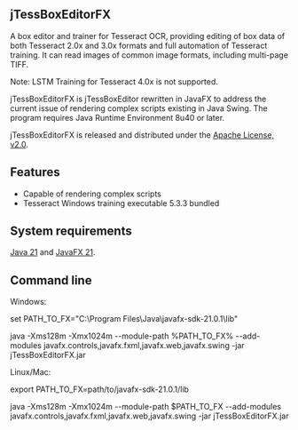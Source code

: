 ## jTessBoxEditorFX

A box editor and trainer for Tesseract OCR, providing editing of box data of both Tesseract 2.0x and 3.0x formats and full automation of Tesseract training. It can read images of common image formats, including multi-page TIFF.

Note: LSTM Training for Tesseract 4.0x is not supported.

jTessBoxEditorFX is jTessBoxEditor rewritten in JavaFX to address the current issue of rendering complex scripts existing in Java Swing. The program requires Java Runtime Environment 8u40 or later.

jTessBoxEditorFX is released and distributed under the [Apache License, v2.0](http://www.apache.org/licenses/LICENSE-2.0).

## Features

- Capable of rendering complex scripts
- Tesseract Windows training executable 5.3.3 bundled

## System requirements

[Java 21](https://www.oracle.com/java/technologies/downloads/) and [JavaFX 21](https://gluonhq.com/products/javafx/).

## Command line

Windows:

set PATH_TO_FX="C:\Program Files\Java\javafx-sdk-21.0.1\lib"

java -Xms128m -Xmx1024m --module-path %PATH_TO_FX% --add-modules javafx.controls,javafx.fxml,javafx.web,javafx.swing -jar jTessBoxEditorFX.jar

Linux/Mac:

export PATH_TO_FX=path/to/javafx-sdk-21.0.1/lib

java -Xms128m -Xmx1024m --module-path $PATH_TO_FX --add-modules javafx.controls,javafx.fxml,javafx.web,javafx.swing -jar jTessBoxEditorFX.jar

